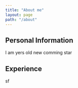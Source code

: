 ```yaml
---
title: "About me"
layout: page
path: "/about"
---
```


## Personal Information
I am  yers old new comming star

## Experience
sf


